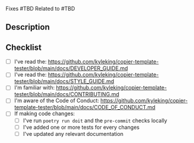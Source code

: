 <!--

First off, thanks for contributing!

Make sure to review the documentation on the Style Guide, Developer Notes, and other information that can help a PR move smoothly. See the checklist at the bottom of this template for links

 -->

<!-- TODO: Specify the issue number(s) associated with the changes here -->

Fixes #TBD
Related to #TBD

## Description

<!-- TODO: Describe the purpose and high-level explanation of the changes -->

## Checklist

<!-- TODO: Check-off all items with an `x` (`[x]`) -->

- [ ] I've read the: <https://github.com/kyleking/copier-template-tester/blob/main/docs/DEVELOPER_GUIDE.md>
- [ ] I've read the: <https://github.com/kyleking/copier-template-tester/blob/main/docs/STYLE_GUIDE.md>
- [ ] I'm familiar with: <https://github.com/kyleking/copier-template-tester/blob/main/docs/CONTRIBUTING.md>
- [ ] I'm aware of the Code of Conduct: <https://github.com/kyleking/copier-template-tester/blob/main/docs/CODE_OF_CONDUCT.md>
- [ ] If making code changes:
  - [ ] I've run `poetry run doit` and the `pre-commit` checks locally
  - [ ] I've added one or more tests for every changes
  - [ ] I've updated any relevant documentation

<!-- 'calcipy:skip_tags' -->
